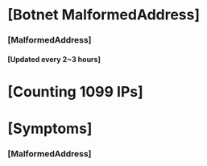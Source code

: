 # [Botnet MalformedAddress]
### [MalformedAddress]
#### [Updated every 2~3 hours]

# [Counting 1099 IPs]

# [Symptoms] 
###   [MalformedAddress]

